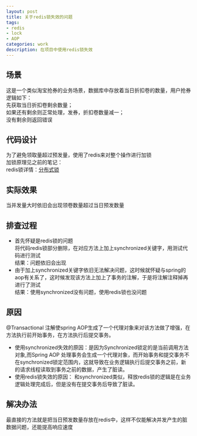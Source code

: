 ```yaml
---
layout: post
title: 关于redis锁失效的问题  
tags:
- redis  
- lock
- AOP
categories: work
description: 在项目中使用redis锁失效  
---
```

## 场景  
这是一个类似淘宝抢券的业务场景，数据库中存放着当日折扣卷的数量，用户抢券逻辑如下：  
先获取当日折扣卷剩余数量；    
如果还有剩余则正常处理，发券，折扣卷数量减一；  
没有剩余则返回错误  

<!-- more -->

## 代码设计  
为了避免领取量超过预发量，使用了redis来对整个操作进行加锁  
加锁原理见之前的笔记：  
redis锁详情：[分布式锁](http://blog.tantao.site/database/2018/11/15/disLock/ "分布式锁")  

## 实际效果
当并发量大时依旧会出现领卷数量超过当日预发数量   

## 排查过程
* 首先怀疑是redis锁的问题  
将代码redis锁部分删除，在对应方法上加上synchronized关键字，用测试代码进行测试    
结果：问题依旧会出现  
* 由于加上synchronized关键字依旧无法解决问题，这时候就怀疑与spring的aop有关系了，这时候发现该方法上加上了事务的注解，于是将注解注释掉再进行了测试  
结果：使用synchronized没有问题，使用redis锁也没问题  


## 原因
@Transactional 注解使spring AOP生成了一个代理对象来对该方法做了增强，在方法执行前开始事务，在方法执行后提交事务。  
* 使用synchronized失效的原因：是因为Synchronized锁定的是当前调用方法对象,而Spring AOP 处理事务会生成一个代理对象，而开始事务和提交事务不在synchronized锁定范围内，这就导致在业务逻辑执行后提交事务之前，新的请求线程读取到事务之前的数据，产生了脏读。  
* 使用redis锁失效的原因： 和synchronized类似，释放redis锁的逻辑是在业务逻辑处理完成后，但是没有在提交事务后导致了脏读。  

## 解决办法  
最直接的方法就是把当日预发数量存放在redis中，这样不仅能解决并发产生的脏数据问题，还能提高响应速度  

